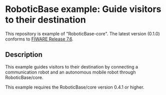 # RoboticBase example: Guide visitors to their destination
This repository is example of "RoboticBase-core". The latest version (0.1.0) conforms to [FIWARE Release 7.6](https://github.com/FIWARE/catalogue/releases/tag/FIWARE_7.6).

## Description
This example guides visitors to their destination by connecting a communication robot and an autonomous mobile robot through RoboticBase/core.

This example requires the RoboticBase/core version 0.4.1 or higher.
